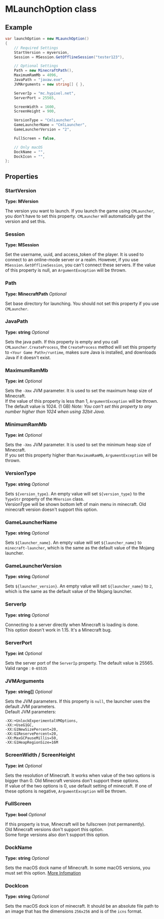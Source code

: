 # MLaunchOption class

## Example

```csharp
var launchOption = new MLaunchOption()
{
    // Required Settings
    StartVersion = myversion,
    Session = MSession.GetOfflineSession("tester123"),

    // Optional Settings
    Path = new MinecraftPath(),
    MaximumRamMb = 4096,
    JavaPath = "javaw.exe",
    JVMArguments = new string[] { },

    ServerIp = "mc.hypixel.net",
    ServerPort = 25565,

    ScreenWidth = 1600,
    ScreenHeight = 900,

    VersionType = "CmlLauncher",
    GameLauncherName = "CmlLauncher",
    GameLauncherVersion = "2",

    FullScreen = false,

    // Only macOS
    DockName = "",
    DockIcon = "",
};
```

## Properties

### StartVersion

**Type: MVersion**

The version you want to launch. If you launch the game using `CMLauncher`, you don't have to set this property. `CMLauncher` will automatically get the version and set this.

### Session

**Type: MSession**

Set the username, uuid, and access_token of the player. It is used to connect to an online-mode server or a realm.
However, if you use `MSession.GetOfflineSession`, you can't connect these servers.
If the value of this property is null, an `ArgumentException` will be thrown.

### Path

**Type: MinecraftPath** _Optional_

Set base directory for launching. You should not set this property if you use `CMLauncher`.

### JavaPath

**Type: string** _Optional_

Sets the java path. If this property is empty and you call `CMLauncher.CreateProcess`, the `CreateProcess` method will set this property to `<Your Game Path>/runtime`, makes sure Java is installed, and downloads Java if it doesn't exist.

### MaximumRamMb

**Type: int** _Optional_

Sets the `-Xmx` JVM parameter. It is used to set the maximum heap size of Minecraft.  
If the value of this property is less than 1, `ArgumentException` will be thrown.  
The default value is 1024. (1 GB)
_Note: You can't set this property to any number higher than 1024 when using 32bit Java._

### MinimumRamMb

**Type: int** _Optional_

Sets the `-Xms` JVM parameter. It is used to set the minimum heap size of Minecraft.  
If you set this property higher than `MaximumRamMb`, `ArgumentException` will be thrown.

### VersionType

**Type: string** _Optional_

Sets `${version_type}`. An empty value will set `${version_type}` to the `TypeStr` property of the `MVersion` class.  
VersionType will be shown bottom left of main menu in minecraft. Old minecraft version doesn't support this option.

### GameLauncherName

**Type: string** _Optional_

Sets `${launcher_name}`. An empty value will set `${launcher_name}` to `minecraft-launcher`, which is the same as the default value of the Mojang launcher.

### GameLauncherVersion

**Type: string** _Optional_

Sets `${launcher_version}`. An empty value will set `${launcher_name}` to `2`, which is the same as the default value of the Mojang launcher.

### ServerIp

**Type: string** _Optional_

Connecting to a server directly when Minecraft is loading is done.  
This option doesn't work in 1.15. It's a Minecraft bug.

### ServerPort

**Type: int** _Optional_

Sets the server port of the `ServerIp` property. The default value is 25565.
Valid range : `0-65535`

### JVMArguments

**Type: string[]** _Optional_

Sets the JVM parameters. If this property is `null`, the launcher uses the default JVM parameters.  
Default JVM parameters:

    -XX:+UnlockExperimentalVMOptions,
    -XX:+UseG1GC,
    -XX:G1NewSizePercent=20,
    -XX:G1ReservePercent=20,
    -XX:MaxGCPauseMillis=50,
    -XX:G1HeapRegionSize=16M

### ScreenWidth / ScreenHeight

**Type: int** _Optional_

Sets the resolution of Minecraft. It works when value of the two options is bigger than 0. Old Minecraft versions don't support these options.  
If value of the two options is 0, use default setting of minecraft.
If one of these options is negative, `ArgumentException` will be thrown.

### FullScreen

**Type: bool** _Optional_

If this property is true, Minecraft will be fullscreen (not permanently).  
Old Minecraft versions don't support this option.  
Some forge versions also don't support this option.

### DockName

**Type: string** _Optional_

Sets the macOS dock name of Minecraft. In some macOS versions, you must set this option. [More Infomation](https://github.com/AlphaBs/CmlLib.Core/wiki/Common-Errors)

### DockIcon

**Type: string** _Optional_

Sets the macOS dock icon of minecraft. It should be an absolute file path to an image that has the dimensions `256x256` and is of the `icns` format.
